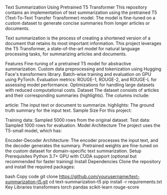 Text Summarization Using Pretrained T5 Transformer
This repository contains an implementation of text summarization using the pretrained T5 (Text-To-Text Transfer Transformer) model. The model is fine-tuned on a custom dataset to generate concise summaries from longer articles or documents.

Text summarization is the process of creating a shortened version of a document that retains its most important information. This project leverages the T5 Transformer, a state-of-the-art model for natural language processing tasks, for summarizing articles and documents.

Features
Fine-tuning of a pretrained T5 model for abstractive summarization.
Custom data preprocessing and tokenization using Hugging Face's transformers library.
Batch-wise training and evaluation on GPU using PyTorch.
Evaluation metrics: ROUGE-1, ROUGE-2, and ROUGE-L for assessing model performance.
Optimizations for handling large datasets with reduced computational costs.
Dataset
The dataset consists of articles and their corresponding summaries (highlights). The columns include:

article: The input text or document to summarize.
highlights: The ground truth summary for the input text.
Sample Size
For this project:

Training data: Sampled 5000 rows from the original dataset.
Test data: Sampled 1000 rows for evaluation.
Model Architecture
The project uses the T5-small model, which has:

Encoder-Decoder Architecture: The encoder processes the input text, and the decoder generates the summary.
Pretrained weights are fine-tuned on the custom dataset for domain-specific text summarization.
Setup
Prerequisites
Python 3.7+
GPU with CUDA support (optional but recommended for faster training)
Install Dependencies
Clone the repository and install the required packages:

bash
Copy code
git clone https://github.com/yourusername/text-summarization-t5.git
cd text-summarization-t5
pip install -r requirements.txt
Key Libraries
transformers
torch
pandas
scikit-learn
rouge-score
